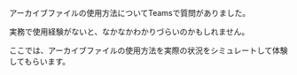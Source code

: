 アーカイブファイルの使用方法についてTeamsで質問がありました。

実務で使用経験がないと、なかなかわかりづらいのかもしれません。

ここでは、アーカイブファイルの使用方法を実際の状況をシミュレートして体験してもらいます。

